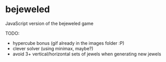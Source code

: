 bejeweled
=========

JavaScript version of the bejeweled game

TODO:

* hypercube bonus (gif already in the images folder :P)
* clever solver (using minimax, maybe?)
* avoid 3+ vertical/horizontal sets of jewels when generating new jewels
